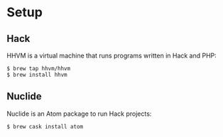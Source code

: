 
# Setup

## Hack

HHVM is a virtual machine that runs programs written in Hack and PHP:

    $ brew tap hhvm/hhvm
    $ brew install hhvm

## Nuclide

Nuclide is an Atom package to run Hack projects:

    $ brew cask install atom